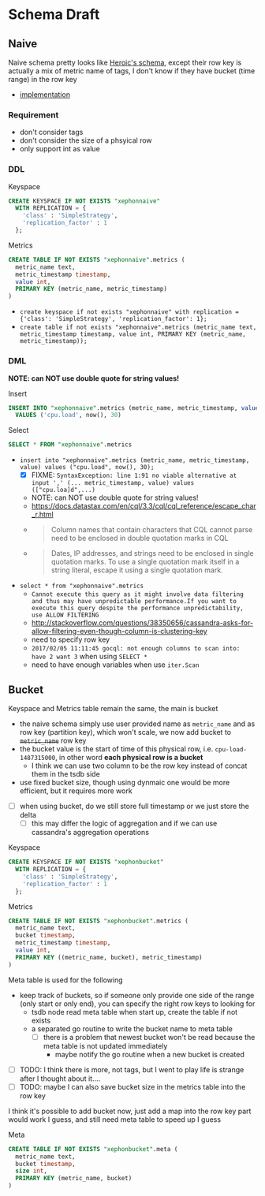 # Schema Draft

## Naive

Naive schema pretty looks like [Heroic's schema](../survey/heroic.md), except their row key is actually
a mix of metric name of tags, I don't know if they have bucket (time range) in the
row key

- [implementation](../pkg/bin/xnaive/main.go)

### Requirement

- don't consider tags
- don't consider the size of a phsyical row
- only support int as value

### DDL

Keyspace

````sql
CREATE KEYSPACE IF NOT EXISTS "xephonnaive"
  WITH REPLICATION = {
    'class' : 'SimpleStrategy',
    'replication_factor' : 1
  };
````

Metrics

````sql
CREATE TABLE IF NOT EXISTS "xephonnaive".metrics (
  metric_name text,
  metric_timestamp timestamp,
  value int,
  PRIMARY KEY (metric_name, metric_timestamp)
)
````

- `create keyspace if not exists "xephonnaive" with replication = {'class': 'SimpleStrategy', 'replication_factor': 1}; `
- `create table if not exists "xephonnaive".metrics (metric_name text, metric_timestamp timestamp, value int, PRIMARY KEY (metric_name, metric_timestamp));`

### DML

**NOTE: can NOT use double quote for string values!**

Insert

````sql
INSERT INTO "xephonnaive".metrics (metric_name, metric_timestamp, value)
  VALUES ('cpu.load', now(), 30)
````

Select

````sql
SELECT * FROM "xephonnaive".metrics
````

- `insert into "xephonnaive".metrics (metric_name, metric_timestamp, value) values ("cpu.load", now(), 30);`
  - [x] FIXME: `SyntaxException: line 1:91 no viable alternative at input ',' (... metric_timestamp, value) values (["cpu.loa]d",...)`
  - NOTE: can NOT use double quote for string values!
  - https://docs.datastax.com/en/cql/3.3/cql/cql_reference/escape_char_r.html
  - > Column names that contain characters that CQL cannot parse need to be enclosed in double quotation marks in CQL
  - > Dates, IP addresses, and strings need to be enclosed in single quotation marks. To use a single quotation mark itself in a string literal, escape it using a single quotation mark.
- `select * from "xephonnaive".metrics`
  - `Cannot execute this query as it might involve data filtering and thus may have unpredictable performance.If you want to execute this query despite the performance unpredictability, use ALLOW FILTERING`
  - http://stackoverflow.com/questions/38350656/cassandra-asks-for-allow-filtering-even-though-column-is-clustering-key
  - need to specify row key
  - `2017/02/05 11:11:45 gocql: not enough columns to scan into: have 2 want 3` when using `SELECT *`
  - need to have enough variables when use `iter.Scan`

## Bucket 

Keyspace and Metrics table remain the same, the main is bucket

- the naive schema simply use user provided name as `metric_name` and as row key (partition key), 
which won't scale, we now add bucket to ~~`metric_name`~~ row key
- the bucket value is the start of time of this physical row, i.e. `cpu-load-1487315000`, in other word **each physical row is a bucket**
  - I think we can use two column to be the row key instead of concat them in the tsdb side
- use fixed bucket size, though using dynmaic one would be more efficient, but it requires more work
- [ ] when using bucket, do we still store full timestamp or we just store the delta
  - [ ] this may differ the logic of aggregation and if we can use cassandra's aggregation operations

Keyspace

````sql
CREATE KEYSPACE IF NOT EXISTS "xephonbucket"
  WITH REPLICATION = {
    'class' : 'SimpleStrategy',
    'replication_factor' : 1
  };
````

Metrics

````sql
CREATE TABLE IF NOT EXISTS "xephonbucket".metrics (
  metric_name text,
  bucket timestamp,
  metric_timestamp timestamp,
  value int,
  PRIMARY KEY ((metric_name, bucket), metric_timestamp)
)
````

Meta table is used for the following

- keep track of buckets, so if someone only provide one side of the range (only start or only end), you can specify the right row keys to looking for
  - tsdb node read meta table when start up, create the table if not exists
  - a separated go routine to write the bucket name to meta table
    - [ ] there is a problem that newest bucket won't be read because the meta table is not updated immediately
      - maybe notify the go routine when a new bucket is created
- [ ] TODO: I think there is more, not tags, but I went to play life is strange after I thought about it....
- [ ] TODO: maybe I can also save bucket size in the metrics table into the row key

I think it's possible to add bucket now, just add a map into the row key part would work I guess, and still 
need meta table to speed up I guess

Meta

````sql
CREATE TABLE IF NOT EXISTS "xephonbucket".meta (
  metric_name text,
  bucket timestamp,
  size int,
  PRIMARY KEY (metric_name, bucket)
)
````
